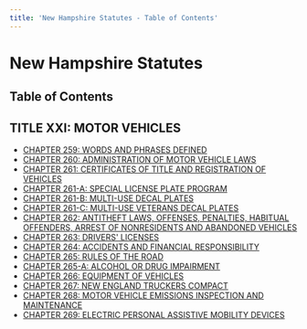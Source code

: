 ```yaml
---
title: 'New Hampshire Statutes - Table of Contents'
---
```


New Hampshire Statutes
======================

Table of Contents
-----------------

TITLE XXI: MOTOR VEHICLES
-------------------------

-   [CHAPTER 259: WORDS AND PHRASES DEFINED](259.html)
-   [CHAPTER 260: ADMINISTRATION OF MOTOR VEHICLE LAWS](260.html)
-   [CHAPTER 261: CERTIFICATES OF TITLE AND REGISTRATION OF
    VEHICLES](261.html)
-   [CHAPTER 261-A: SPECIAL LICENSE PLATE PROGRAM](261-A.html)
-   [CHAPTER 261-B: MULTI-USE DECAL PLATES](261-B.html)
-   [CHAPTER 261-C: MULTI-USE VETERANS DECAL PLATES](261-C.html)
-   [CHAPTER 262: ANTITHEFT LAWS, OFFENSES, PENALTIES, HABITUAL
    OFFENDERS, ARREST OF NONRESIDENTS AND ABANDONED VEHICLES](262.html)
-   [CHAPTER 263: DRIVERS' LICENSES](263.html)
-   [CHAPTER 264: ACCIDENTS AND FINANCIAL RESPONSIBILITY](264.html)
-   [CHAPTER 265: RULES OF THE ROAD](265.html)
-   [CHAPTER 265-A: ALCOHOL OR DRUG IMPAIRMENT](265-A.html)
-   [CHAPTER 266: EQUIPMENT OF VEHICLES](266.html)
-   [CHAPTER 267: NEW ENGLAND TRUCKERS COMPACT](267.html)
-   [CHAPTER 268: MOTOR VEHICLE EMISSIONS INSPECTION AND
    MAINTENANCE](268.html)
-   [CHAPTER 269: ELECTRIC PERSONAL ASSISTIVE MOBILITY DEVICES](269.html)
